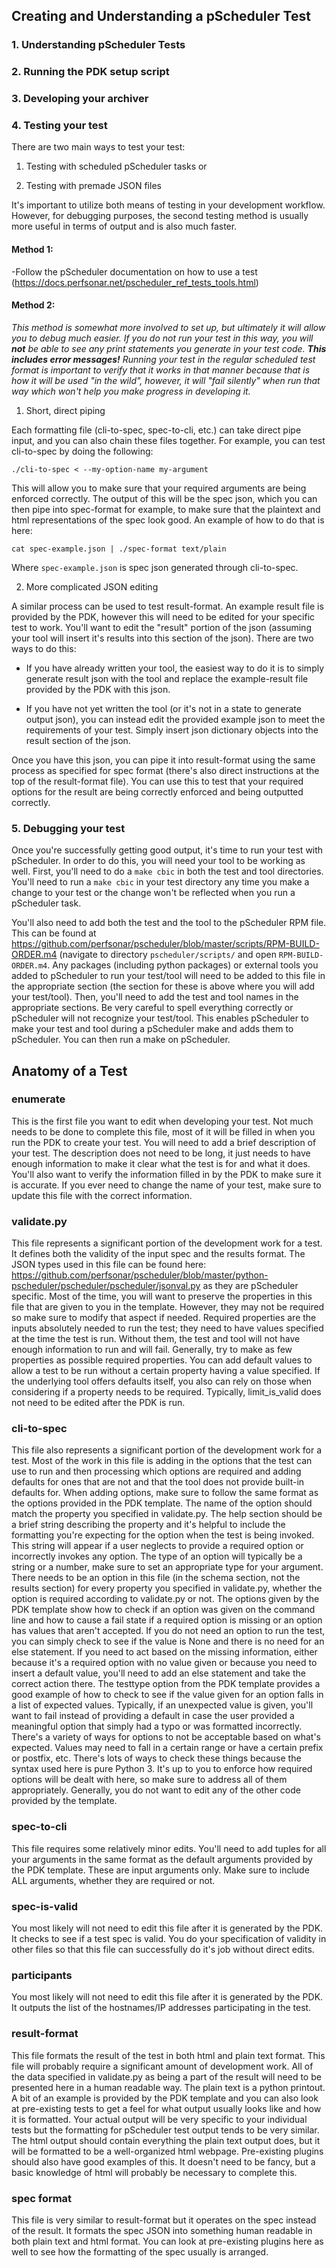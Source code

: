## Creating and Understanding a pScheduler Test


### 1. Understanding pScheduler Tests


### 2. Running the PDK setup script


### 3. Developing your archiver


### 4. Testing your test
There are two main ways to test your test:

1. Testing with scheduled pScheduler tasks or

2. Testing with premade JSON files

It's important to utilize both means of testing in your development workflow. However, for debugging purposes, the second 
testing method is usually more useful in terms of output and is also much faster.

#### Method 1:

-Follow the pScheduler documentation on how to use a test (https://docs.perfsonar.net/pscheduler_ref_tests_tools.html)

#### Method 2:

_This method is somewhat more involved to set up, but ultimately it will allow you to debug much easier. If you do not run 
your test in this way, you will **not** be able to see any print statements you generate in your test code. **This 
includes error messages!** Running your test in the regular scheduled test format is important to verify that it works 
in that manner because that is how it will be used "in the wild", however, it will "fail silently" when run that way which won't 
help you make progress in developing it._

1. Short, direct piping

Each formatting file (cli-to-spec, spec-to-cli, etc.) can take direct pipe input, and you can also chain these files together. For example, you can test cli-to-spec by doing the following:

```./cli-to-spec < --my-option-name my-argument```

This will allow you to make sure that your required arguments are being enforced correctly. The output of this will be the spec json, which you can then pipe into spec-format for example, to make sure that the plaintext and html representations of the spec look good. An example of how to do that is here:

```cat spec-example.json | ./spec-format text/plain```

Where ```spec-example.json``` is spec json generated through cli-to-spec.

2. More complicated JSON editing

A similar process can be used to test result-format. An example result file is provided by the PDK, however this will need to be edited for your specific test to work. You'll want to edit the "result" portion of the json (assuming your tool will insert it's results into this section of the json). There are two ways to do this:

- If you have already written your tool, the easiest way to do it is to simply generate result json with the tool and replace the example-result file provided by the PDK with this json.

- If you have not yet written the tool (or it's not in a state to generate output json), you can instead edit the provided example json to meet the requirements of your test. Simply insert json dictionary objects into the result section of the json.

Once you have this json, you can pipe it into result-format using the same process as specified for spec format (there's also direct instructions at the top of the result-format file). You can use this to test that your required options for the result are being correctly enforced and being outputted correctly. 

### 5. Debugging your test

Once you're successfully getting good output, it's time to run your test with pScheduler. In order to do this, you will need your tool to be working as well. First, you'll need to do a ```make cbic``` in both the test and tool directories. You'll need to run a ```make cbic``` in your test directory any time you make a change to your test or the change won't be reflected when you run a pScheduler task.

You'll also need to add both the test and the tool to the pScheduler RPM file. This can be found at https://github.com/perfsonar/pscheduler/blob/master/scripts/RPM-BUILD-ORDER.m4 (navigate to directory ```pscheduler/scripts/``` and open ```RPM-BUILD-ORDER.m4```. Any packages (including python packages) or external tools you added to pScheduler to run your test/tool will need to be added to this file in the appropriate section (the section for these is above where you will add your test/tool). Then, you'll need to add the test and tool names in the appropriate sections. Be very careful to spell everything correctly or pScheduler will not recognize your test/tool. This enables pScheduler to make your test and tool during a pScheduler make and adds them to pScheduler. You can then run a make on pScheduler.

## Anatomy of a Test

### enumerate

This is the first file you want to edit when developing your test. Not much needs to be done to complete this file, most of it will be filled in when you run the PDK to create your test. You will need to add a brief description of your test. The description does not need to be long, it just needs to have enough information to make it clear what the test is for and what it does. You'll also want to verify the information filled in by the PDK to make sure it is accurate. If you ever need to change the name of your test, make sure to update this file with the correct information.

### validate.py

This file represents a significant portion of the development work for a test. It defines both the validity of the input spec and the results format. The JSON types used in this file can be found here: https://github.com/perfsonar/pscheduler/blob/master/python-pscheduler/pscheduler/pscheduler/jsonval.py as they are pScheduler specific. Most of the time, you will want to preserve the properties in this file that are given to you in the template. However, they may not be required so make sure to modify that aspect if needed. Required properties are the inputs absolutely needed to run the test; they need to have values specified at the time the test is run. Without them, the test and tool will not have enough information to run and will fail. Generally, try to make as few properties as possible required properties. You can add default values to allow a test to be run without a certain property having a value specified. If the underlying tool offers defaults itself, you also can rely on those when considering if a property needs to be required. Typically, limit_is_valid does not need to be edited after the PDK is run.

### cli-to-spec

This file also represents a significant portion of the development work for a test. Most of the work in this file is adding in the options that the test can use to run and then processing which options are required and adding defaults for ones that are not and that the tool does not provide built-in defaults for. When adding options, make sure to follow the same format as the options provided in the PDK template. The name of the option should match the property you specified in validate.py. The help section should be a brief string describing the property and it's helpful to include the formatting you're expecting for the option when the test is being invoked. This string will appear if a user neglects to provide a required option or incorrectly invokes any option. The type of an option will typically be a string or a number, make sure to set an appropriate type for your argument. There needs to be an option in this file (in the schema section, not the results section) for every property you specified in validate.py, whether the option is required according to validate.py or not. The options given by the PDK template show how to check if an option was given on the command line and how to cause a fail state if a required option is missing or an option has values that aren't accepted. If you do not need an option to run the test, you can simply check to see if the value is None and there is no need for an else statement. If you need to act based on the missing information, either because it's a required option with no value given or because you need to insert a default value, you'll need to add an else statement and take the correct action there. The testtype option from the PDK template provides a good example of how to check to see if the value given for an option falls in a list of expected values. Typically, if an unexpected value is given, you'll want to fail instead of providing a default in case the user provided a meaningful option that simply had a typo or was formatted incorrectly. There's a variety of ways for options to not be acceptable based on what's expected. Values may need to fall in a certain range or have a certain prefix or postfix, etc. There's lots of ways to check these things because the syntax used here is pure Python 3. It's up to you to enforce how required options will be dealt with here, so make sure to address all of them appropriately. Generally, you do not want to edit any of the other code provided by the template.

### spec-to-cli

This file requires some relatively minor edits. You'll need to add tuples for all your arguments in the same format as the default arguments provided by the PDK template. These are input arguments only. Make sure to include ALL arguments, whether they are required or not.

### spec-is-valid

You most likely will not need to edit this file after it is generated by the PDK. It checks to see if a test spec is valid. You do your specification of validity in other files so that this file can successfully do it's job without direct edits.

### participants

You most likely will not need to edit this file after it is generated by the PDK. It outputs the list of the hostnames/IP addresses participating in the test.

### result-format

This file formats the result of the test in both html and plain text format. This file will probably require a significant amount of development work. All of the data specified in validate.py as being a part of the result will need to be presented here in a human readable way. The plain text is a python printout. A bit of an example is provided by the PDK template and you can also look at pre-existing tests to get a feel for what output usually looks like and how it is formatted. Your actual output will be very specific to your individual tests but the formatting for pScheduler test output tends to be very similar. The html output should contain everything the plain text output does, but it will be formatted to be a well-organized html webpage. Pre-existing plugins should also have good examples of this. It doesn't need to be fancy, but a basic knowledge of html will probably be necessary to complete this.

### spec format

This file is very similar to result-format but it operates on the spec instead of the result. It formats the spec JSON into something human readable in both plain text and html format. You can look at pre-existing plugins here as well to see how the formatting of the spec usually is arranged.
